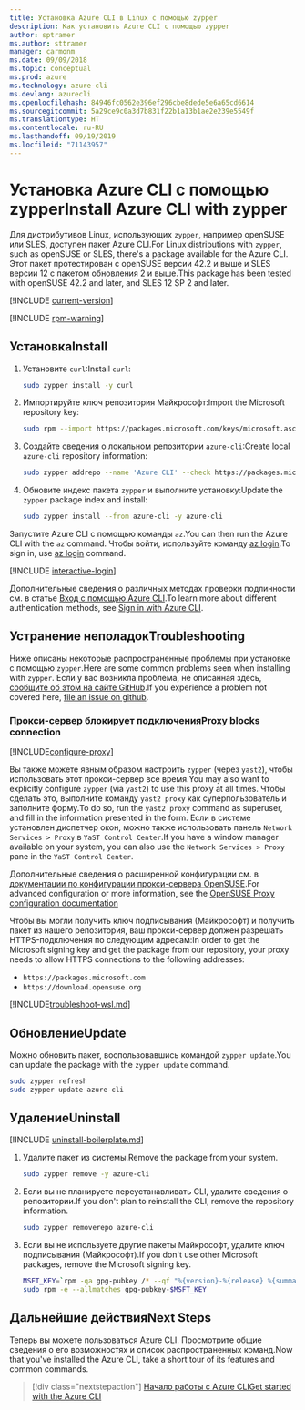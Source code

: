 ```yaml
---
title: Установка Azure CLI в Linux с помощью zypper
description: Как установить Azure CLI с помощью zypper
author: sptramer
ms.author: sttramer
manager: carmonm
ms.date: 09/09/2018
ms.topic: conceptual
ms.prod: azure
ms.technology: azure-cli
ms.devlang: azurecli
ms.openlocfilehash: 84946fc0562e396ef296cbe8dede5e6a65cd6614
ms.sourcegitcommit: 5a29ce9c0a3d7b831f22b1a13b1ae2e239e5549f
ms.translationtype: HT
ms.contentlocale: ru-RU
ms.lasthandoff: 09/19/2019
ms.locfileid: "71143957"
---
```

# <a name="install-azure-cli-with-zypper"></a><span data-ttu-id="be843-103">Установка Azure CLI с помощью zypper</span><span class="sxs-lookup"><span data-stu-id="be843-103">Install Azure CLI with zypper</span></span>

<span data-ttu-id="be843-104">Для дистрибутивов Linux, использующих `zypper`, например openSUSE или SLES, доступен пакет Azure CLI.</span><span class="sxs-lookup"><span data-stu-id="be843-104">For Linux distributions with `zypper`, such as openSUSE or SLES, there's a package available for the Azure CLI.</span></span> <span data-ttu-id="be843-105">Этот пакет протестирован с openSUSE версии 42.2 и выше и SLES версии 12 с пакетом обновления 2 и выше.</span><span class="sxs-lookup"><span data-stu-id="be843-105">This package has been tested with openSUSE 42.2 and later, and SLES 12 SP 2 and later.</span></span>

[!INCLUDE [current-version](includes/current-version.md)]

[!INCLUDE [rpm-warning](includes/rpm-warning.md)]

## <a name="install"></a><span data-ttu-id="be843-106">Установка</span><span class="sxs-lookup"><span data-stu-id="be843-106">Install</span></span>

1. <span data-ttu-id="be843-107">Установите `curl`:</span><span class="sxs-lookup"><span data-stu-id="be843-107">Install `curl`:</span></span>

   ```bash
   sudo zypper install -y curl
   ```

2. <span data-ttu-id="be843-108">Импортируйте ключ репозитория Майкрософт:</span><span class="sxs-lookup"><span data-stu-id="be843-108">Import the Microsoft repository key:</span></span>

   ```bash
   sudo rpm --import https://packages.microsoft.com/keys/microsoft.asc
   ```

3. <span data-ttu-id="be843-109">Создайте сведения о локальном репозитории `azure-cli`:</span><span class="sxs-lookup"><span data-stu-id="be843-109">Create local `azure-cli` repository information:</span></span>

   ```bash
   sudo zypper addrepo --name 'Azure CLI' --check https://packages.microsoft.com/yumrepos/azure-cli azure-cli
   ```

4. <span data-ttu-id="be843-110">Обновите индекс пакета `zypper` и выполните установку:</span><span class="sxs-lookup"><span data-stu-id="be843-110">Update the `zypper` package index and install:</span></span>

   ```bash
   sudo zypper install --from azure-cli -y azure-cli
   ```

<span data-ttu-id="be843-111">Запустите Azure CLI с помощью команды `az`.</span><span class="sxs-lookup"><span data-stu-id="be843-111">You can then run the Azure CLI with the `az` command.</span></span> <span data-ttu-id="be843-112">Чтобы войти, используйте команду [az login](/cli/azure/reference-index#az-login).</span><span class="sxs-lookup"><span data-stu-id="be843-112">To sign in, use [az login](/cli/azure/reference-index#az-login) command.</span></span>

[!INCLUDE [interactive-login](includes/interactive-login.md)]

<span data-ttu-id="be843-113">Дополнительные сведения о различных методах проверки подлинности см. в статье [Вход с помощью Azure CLI](authenticate-azure-cli.md).</span><span class="sxs-lookup"><span data-stu-id="be843-113">To learn more about different authentication methods, see [Sign in with Azure CLI](authenticate-azure-cli.md).</span></span>

## <a name="troubleshooting"></a><span data-ttu-id="be843-114">Устранение неполадок</span><span class="sxs-lookup"><span data-stu-id="be843-114">Troubleshooting</span></span>

<span data-ttu-id="be843-115">Ниже описаны некоторые распространенные проблемы при установке с помощью `zypper`.</span><span class="sxs-lookup"><span data-stu-id="be843-115">Here are some common problems seen when installing with `zypper`.</span></span> <span data-ttu-id="be843-116">Если у вас возникла проблема, не описанная здесь, [сообщите об этом на сайте GitHub](https://github.com/Azure/azure-cli/issues).</span><span class="sxs-lookup"><span data-stu-id="be843-116">If you experience a problem not covered here, [file an issue on github](https://github.com/Azure/azure-cli/issues).</span></span>

### <a name="proxy-blocks-connection"></a><span data-ttu-id="be843-117">Прокси-сервер блокирует подключения</span><span class="sxs-lookup"><span data-stu-id="be843-117">Proxy blocks connection</span></span>

[!INCLUDE[configure-proxy](includes/configure-proxy.md)]

<span data-ttu-id="be843-118">Вы также можете явным образом настроить `zypper` (через `yast2`), чтобы использовать этот прокси-сервер все время.</span><span class="sxs-lookup"><span data-stu-id="be843-118">You may also want to explicitly configure `zypper` (via `yast2`) to use this proxy at all times.</span></span> <span data-ttu-id="be843-119">Чтобы сделать это, выполните команду `yast2 proxy` как суперпользователь и заполните форму.</span><span class="sxs-lookup"><span data-stu-id="be843-119">To do so, run the `yast2 proxy` command as superuser, and fill in the information presented in the form.</span></span> <span data-ttu-id="be843-120">Если в системе установлен диспетчер окон, можно также использовать панель `Network Services > Proxy` в `YaST Control Center`.</span><span class="sxs-lookup"><span data-stu-id="be843-120">If you have a window manager available on your system, you can also use the `Network Services > Proxy` pane in the `YaST Control Center`.</span></span>

<span data-ttu-id="be843-121">Дополнительные сведения о расширенной конфигурации см. в [документации по конфигурации прокси-сервера OpenSUSE](https://www.suse.com/documentation/slms1/book_slms/data/sec_wy_config_updates_proxy.html).</span><span class="sxs-lookup"><span data-stu-id="be843-121">For advanced configuration or more information, see the [OpenSUSE Proxy configuration documentation](https://www.suse.com/documentation/slms1/book_slms/data/sec_wy_config_updates_proxy.html)</span></span>

<span data-ttu-id="be843-122">Чтобы вы могли получить ключ подписывания (Майкрософт) и получить пакет из нашего репозитория, ваш прокси-сервер должен разрешать HTTPS-подключения по следующим адресам:</span><span class="sxs-lookup"><span data-stu-id="be843-122">In order to get the Microsoft signing key and get the package from our repository, your proxy needs to allow HTTPS connections to the following addresses:</span></span>

* `https://packages.microsoft.com`
* `https://download.opensuse.org`

[!INCLUDE[troubleshoot-wsl.md](includes/troubleshoot-wsl.md)]

## <a name="update"></a><span data-ttu-id="be843-123">Обновление</span><span class="sxs-lookup"><span data-stu-id="be843-123">Update</span></span>

<span data-ttu-id="be843-124">Можно обновить пакет, воспользовавшись командой `zypper update`.</span><span class="sxs-lookup"><span data-stu-id="be843-124">You can update the package with the `zypper update` command.</span></span>

```bash
sudo zypper refresh
sudo zypper update azure-cli
```

## <a name="uninstall"></a><span data-ttu-id="be843-125">Удаление</span><span class="sxs-lookup"><span data-stu-id="be843-125">Uninstall</span></span>

[!INCLUDE [uninstall-boilerplate.md](includes/uninstall-boilerplate.md)]

1. <span data-ttu-id="be843-126">Удалите пакет из системы.</span><span class="sxs-lookup"><span data-stu-id="be843-126">Remove the package from your system.</span></span>

    ```bash
    sudo zypper remove -y azure-cli
    ```

2. <span data-ttu-id="be843-127">Если вы не планируете переустанавливать CLI, удалите сведения о репозитории.</span><span class="sxs-lookup"><span data-stu-id="be843-127">If you don't plan to reinstall the CLI, remove the repository information.</span></span>

   ```bash
   sudo zypper removerepo azure-cli
   ```

3. <span data-ttu-id="be843-128">Если вы не используете другие пакеты Майкрософт, удалите ключ подписывания (Майкрософт).</span><span class="sxs-lookup"><span data-stu-id="be843-128">If you don't use other Microsoft packages, remove the Microsoft signing key.</span></span>

   ```bash
   MSFT_KEY=`rpm -qa gpg-pubkey /* --qf "%{version}-%{release} %{summary}\n" | grep Microsoft | awk '{print $1}'`
   sudo rpm -e --allmatches gpg-pubkey-$MSFT_KEY
   ```

## <a name="next-steps"></a><span data-ttu-id="be843-129">Дальнейшие действия</span><span class="sxs-lookup"><span data-stu-id="be843-129">Next Steps</span></span>

<span data-ttu-id="be843-130">Теперь вы можете пользоваться Azure CLI. Просмотрите общие сведения о его возможностях и список распространенных команд.</span><span class="sxs-lookup"><span data-stu-id="be843-130">Now that you've installed the Azure CLI, take a short tour of its features and common commands.</span></span>

> [!div class="nextstepaction"]
> [<span data-ttu-id="be843-131">Начало работы с Azure CLI</span><span class="sxs-lookup"><span data-stu-id="be843-131">Get started with the Azure CLI</span></span>](get-started-with-azure-cli.md)
